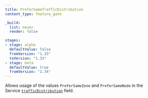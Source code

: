 ```yaml
---
title: PreferSameTrafficDistribution
content_type: feature_gate

_build:
  list: never
  render: false

stages:
- stage: alpha 
  defaultValue: false
  fromVersion: "1.33"
  toVersion: "1.33"
- stage: beta
  defaultValue: true
  fromVersion: "1.34"
---
```

Allows usage of the values `PreferSameZone` and `PreferSameNode` in
the Service [`trafficDistribution`](/docs/reference/networking/virtual-ips/#traffic-distribution)
field.
